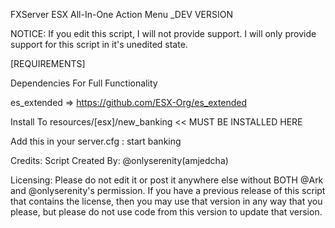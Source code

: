 FXServer ESX All-In-One Action Menu _DEV VERSION

NOTICE: If you edit this script, I will not provide support. I will only provide support for this script in it's unedited state.

[REQUIREMENTS]

Dependencies For Full Functionality

es_extended => https://github.com/ESX-Org/es_extended



Install To resources/[esx]/new_banking << MUST BE INSTALLED HERE


Add this in your server.cfg :
start banking

Credits: Script Created By: @onlyserenity(amjedcha)

Licensing: Please do not edit it or post it anywhere else without BOTH @Ark and @onlyserenity's permission. If you have a previous release of this script that contains the license, then you may use that version in any way that you please, but please do not use code from this version to update that version.
